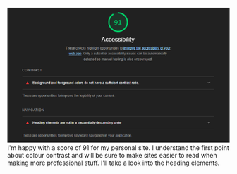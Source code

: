 ![My lighthouse score](lighthouse1.PNG)
I'm happy with a score of 91 for my personal site. I understand the first point about colour contrast and will be sure to make sites easier to read when making more professional stuff. I'll take a look into the heading elements.